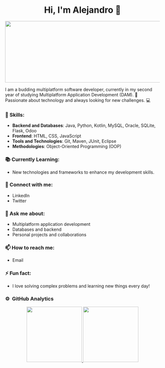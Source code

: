 <div align="center">
  <h1>Hi, I'm Alejandro 👋</h1>
  <img src="https://github.com/VulpeenGX/images/blob/main/img.jpg" alt="Profile Picture" width="1200" height="200" />
</div>


I am a budding multiplatform software developer, currently in my second year of studying Multiplatform Application Development (DAM). 🚀 Passionate about technology and always looking for new challenges. 💻

### 🌟 Skills:
- **Backend and Databases**: Java, Python, Kotlin, MySQL, Oracle, SQLite, Flask, Odoo
- **Frontend**: HTML, CSS, JavaScript
- **Tools and Technologies**: Git, Maven, JUnit, Eclipse
- **Methodologies**: Object-Oriented Programming (OOP)

### 📚 Currently Learning:
- New technologies and frameworks to enhance my development skills.

### 🔗 Connect with me:
- LinkedIn
- Twitter

### 💬 Ask me about:
- Multiplatform application development
- Databases and backend
- Personal projects and collaborations

### 📫 How to reach me:
- Email

### ⚡ Fun fact:
- I love solving complex problems and learning new things every day!

### ⚙️ &nbsp;GitHub Analytics

<p align="center">
<a href="https://github.com/VulppenGX">
  <img height="180em" src="https://github-readme-stats-eight-theta.vercel.app/api?username=VulpeenGX&show_icons=true&theme=algolia&include_all_commits=true&count_private=true"/>
  <img height="180em" src="https://github-readme-stats-eight-theta.vercel.app/api/top-langs/?username=VulpeenGX&layout=compact&langs_count=8&theme=algolia"/>
</a>
</p>
